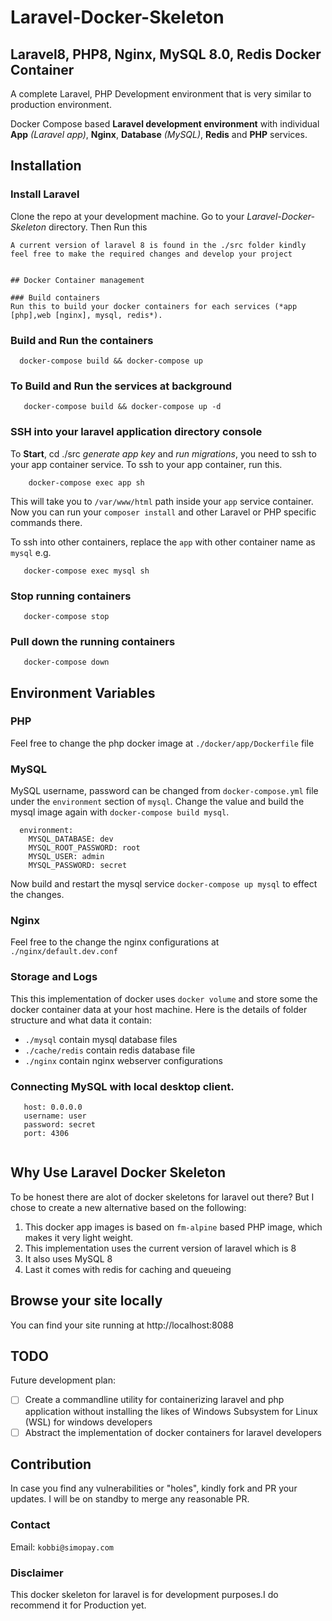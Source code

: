 # Laravel-Docker-Skeleton
## Laravel8, PHP8, Nginx, MySQL 8.0, Redis Docker Container
A complete Laravel, PHP Development environment that is very similar to production environment.

Docker Compose based **Laravel development environment** with individual **App** _(Laravel app)_, **Nginx**, **Database** _(MySQL)_, **Redis**  and **PHP** services.

## Installation
### Install Laravel
Clone the repo at your development machine. Go to your *Laravel-Docker-Skeleton* directory. Then Run this
```
A current version of laravel 8 is found in the ./src folder kindly feel free to make the required changes and develop your project


## Docker Container management

### Build containers
Run this to build your docker containers for each services (*app [php],web [nginx], mysql, redis*).
  ```

### Build and Run the containers
  ```
    docker-compose build && docker-compose up

  ```
 ### To Build and Run the services at background
  ```
     docker-compose build && docker-compose up -d

  ```
### SSH into your laravel application directory console
To **Start**, cd ./src _generate app key_ and _run migrations_, you need to ssh to your app container service. To ssh to your app container, run this.

```
    docker-compose exec app sh

```
This will take you to `/var/www/html` path inside your `app` service container. Now you can run your `composer install` and other Laravel or PHP specific commands there.

To ssh into other containers, replace the `app` with other container name as `mysql` e.g.
```
   docker-compose exec mysql sh

```

### Stop running containers
```
   docker-compose stop

```

### Pull down the  running containers
```
   docker-compose down

```
## Environment Variables
### PHP
Feel free to change the php docker image at `./docker/app/Dockerfile` file 
### MySQL
MySQL username, password can be changed from `docker-compose.yml` file under the  `environment` section of `mysql`. Change the value and build the mysql image again with `docker-compose build mysql`.
```
  environment:
    MYSQL_DATABASE: dev
    MYSQL_ROOT_PASSWORD: root
    MYSQL_USER: admin
    MYSQL_PASSWORD: secret
```
Now build and  restart the mysql service `docker-compose up mysql` to effect the changes. 
### Nginx
Feel free to the change the nginx configurations at `./nginx/default.dev.conf`
### Storage and Logs
This this implementation of docker uses `docker volume` and store some the docker container data at your host machine. Here is the details of folder structure and what data it contain:
- `./mysql` contain mysql database files
- `./cache/redis` contain redis database file
- `./nginx` contain nginx webserver configurations
### Connecting MySQL with local desktop client.
```
   host: 0.0.0.0
   username: user
   password: secret
   port: 4306
   
```
## Why Use Laravel Docker Skeleton
To be honest there are alot of docker skeletons for laravel out there? But I chose to create a new alternative based on the following:
1. This docker app images is based on `fm-alpine` based PHP image, which makes it very light weight.
2. This implementation uses the current version of laravel which is 8
3. It also uses MySQL 8
3. Last it comes with redis for caching and queueing 

## Browse your site locally
You can find your site running at http://localhost:8088

## TODO
Future development plan:
- [ ] Create a commandline utility for containerizing laravel and php application without installing the likes of  Windows Subsystem for Linux (WSL) for windows developers
- [ ] Abstract the implementation of docker containers for laravel developers

## Contribution
In case you find any vulnerabilities or "holes", kindly fork and PR your updates. I will be on standby to merge any reasonable PR.

### Contact
Email: `kobbi@simopay.com`

### Disclaimer
This docker skeleton for laravel is for development purposes.I do recommend it for Production yet.
